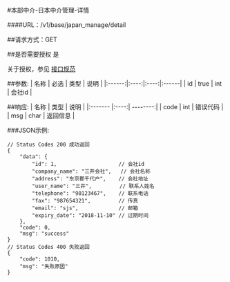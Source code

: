 #本部中介-日本中介管理-详情

####URL：/v1/base/japan_manage/detail

##请求方式：GET

##是否需要授权
是

关于授权，参见 [接口规范][1]

##参数:
| 名称 | 必选 | 类型 | 说明 |
|:------:|:----:|:----:|:------|
| id | true | int | 会社id |

##响应:
| 名称  | 类型  | 说明 |
|:------- |:----:| --------:|
| code    | int  |  错误代码 |
| msg     | char |  返回信息 |

###JSON示例:
```
// Status Codes 200 成功返回
{
    "data": {
        "id": 1,                    // 会社id
        "company_name": "三井会社",   // 会社名称
        "address": "东京都千代户",    // 会社地址
        "user_name": "三井",         // 联系人姓名
        "telephone": "90123467",    // 联系电话
        "fax": "987654321",         // 传真
        "email": "sjs",             // 邮箱
        "expiry_date": "2018-11-10" // 过期时间
    },
    "code": 0,
    "msg": "success"
}
// Status Codes 400 失败返回
{
    "code": 1010,
    "msg": "失败原因"
}
```
[1]: ../read/auth.html